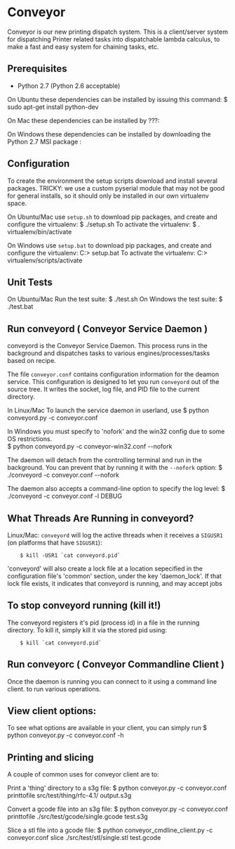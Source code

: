 Conveyor
========

Conveyor is our new printing dispatch system. This is a client/server system for dispatching
Printer related tasks into dispatchable lambda calculus, to make a fast and easy
system for chaining tasks, etc.


Prerequisites
-------------

* Python 2.7 (Python 2.6 acceptable) 

On Ubuntu these dependencies can be installed by issuing this command:
        $ sudo apt-get install python-dev

On Mac these dependencies can be installed by ???:

On Windows these dependencies can be installed by downloading the Python 2.7 MSI package :
	


Configuration
-------------
To create the environment the setup scripts download and install several packages. 
TRICKY: we use a custom pyserial module that may not be good for general installs, so it should only
be installed in our own virtualenv space. 

On Ubuntu/Mac use `setup.sh` to download pip packages, and create and configure the virtualenv:
        $ ./setup.sh
To activate the virtualenv:
        $ . virtualenv/bin/activate

On Windows use `setup.bat` to download pip packages, and create and configure the virtualenv:
        C:\> setup.bat
To activate the virtualenv:
		C:\> virtualenv/scripts/activate
	

Unit Tests
----------
On Ubuntu/Mac Run the test suite:
        $ ./test.sh
On Windows the test suite:
        $ ./test.bat
        


Run conveyord ( Conveyor Service Daemon )
-------------

conveyord is the Conveyor Service Daemon. This process runs in the background and dispatches
tasks to various engines/processes/tasks based on recipe. 

The file `conveyor.conf` contains configuration information for the 
deamon service. This configuration is designed to let you run `conveyord` out of the source tree. It writes the socket, log file, and PID file to the current
directory.

In Linux/Mac To launch the service daemon in userland, use 
        $ python conveyord.py -c conveyor.conf

In Windows you must specify to 'nofork' and the win32 config due to some OS restrictions.  
        $ python conveyord.py -c conveyor-win32.conf --nofork

The daemon will detach from the controlling terminal and run in the background.
You can prevent that by running it with the `--nofork` option:
        $ ./conveyord -c conveyor.conf --nofork

The daemon also accepts a command-line option to specify the log level:
        $ ./conveyord -c conveyor.conf -l DEBUG


What Threads Are Running in conveyord?
--------------------------------------

Linux/Mac: 
`conveyord` will log the active threads when it receives a `SIGUSR1` (on
platforms that have `SIGUSR1`):

        $ kill -USR1 `cat conveyord.pid`

'conveyord' will also create a lock file at a location sepecified in the configuration file's 'common' section, under the key 'daemon_lock'. If that lock file exists, 
it indicates that conveyord is running, and may accept jobs


To stop conveyord running (kill it!) 
--------------
The conveyord registers it's pid (process id) in a file in the running directory.
To kill it, simply kill it via the stored pid using: 

        $ kill `cat conveyord.pid`



Run conveyorc ( Conveyor Commandline Client )
-------------
Once the daemon is running you can connect to it using a command line client. to 
run various operations. 


View client options: 
---------------
To see what options are available in your client, you can simply run 
        $ python conveyor.py -c conveyor.conf -h 

Printing and slicing 
---------------
A couple of common uses for conveyor client are to: 

Print a 'thing' directory to a s3g file:
        $ python conveyor.py -c conveyor.conf printtofile src/test/thing/rfc-4.1/ output.s3g

Convert a gcode file into an s3g file:
        $ python conveyor.py -c conveyor.conf printtofile ./src/test/gcode/single.gcode test.s3g

Slice a stl file into a gcode file: 
		$ python conveyor_cmdline_client.py -c conveyor.conf slice ./src/test/stl/single.stl test.gcode
        
